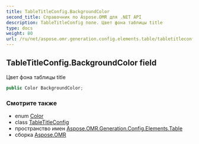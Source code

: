 ```yaml
---
title: TableTitleConfig.BackgroundColor
second_title: Справочник по Aspose.OMR для .NET API
description: TableTitleConfig поле. Цвет фона таблицы title
type: docs
weight: 80
url: /ru/net/aspose.omr.generation.config.elements.table/tabletitleconfig/backgroundcolor/
---
```

## TableTitleConfig.BackgroundColor field

Цвет фона таблицы title

```csharp
public Color BackgroundColor;
```

### Смотрите также

* enum [Color](../../../aspose.omr.generation/color/)
* class [TableTitleConfig](../)
* пространство имен [Aspose.OMR.Generation.Config.Elements.Table](../../tabletitleconfig/)
* сборка [Aspose.OMR](../../../)


